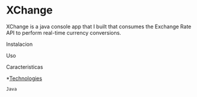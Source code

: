 # XChange

XChange is a java console app that I built that consumes the Exchange Rate API to perform real-time currency conversions.

Instalacion

Uso

Caracteristicas

*[Technologies](#Technologies)

` Java `
